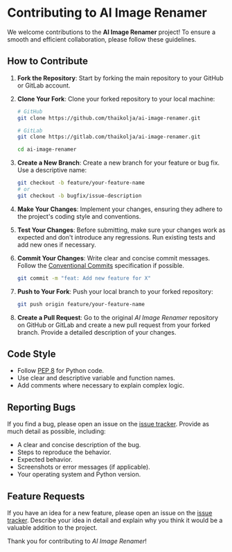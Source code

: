 # Contributing to AI Image Renamer

We welcome contributions to the **AI Image Renamer** project! To ensure a smooth and efficient collaboration, please follow these guidelines.

## How to Contribute

1.  **Fork the Repository**: Start by forking the main repository to your GitHub or GitLab account.
2.  **Clone Your Fork**: Clone your forked repository to your local machine:

    ```bash
    # GitHub
    git clone https://github.com/thaikolja/ai-image-renamer.git
    
    # GitLab
    git clone https://gitlab.com/thaikolja/ai-image-renamer.git
    
    cd ai-image-renamer
    ```

3.  **Create a New Branch**: Create a new branch for your feature or bug fix. Use a descriptive name:

    ```bash
    git checkout -b feature/your-feature-name
    # or
    git checkout -b bugfix/issue-description
    ```

4.  **Make Your Changes**: Implement your changes, ensuring they adhere to the project's coding style and conventions.

5.  **Test Your Changes**: Before submitting, make sure your changes work as expected and don't introduce any regressions. Run existing tests and add new ones if necessary.

6.  **Commit Your Changes**: Write clear and concise commit messages. Follow the [Conventional Commits](https://www.conventionalcommits.org/en/v1.0.0/) specification if possible.

    ```bash
    git commit -m "feat: Add new feature for X"
    ```

7.  **Push to Your Fork**: Push your local branch to your forked repository:

    ```bash
    git push origin feature/your-feature-name
    ```

8.  **Create a Pull Request**: Go to the original *AI Image Renamer* repository on GitHub or GitLab and create a new pull request from your forked branch. Provide a detailed description of your changes.

## Code Style

-   Follow [PEP 8](https://www.python.org/dev/peps/pep-0008/) for Python code.
-   Use clear and descriptive variable and function names.
-   Add comments where necessary to explain complex logic.

## Reporting Bugs

If you find a bug, please open an issue on the [issue tracker](https://gitlab.com/thaikolja/ai-image-renamer/-/issues). Provide as much detail as possible, including:

-   A clear and concise description of the bug.
-   Steps to reproduce the behavior.
-   Expected behavior.
-   Screenshots or error messages (if applicable).
-   Your operating system and Python version.

## Feature Requests

If you have an idea for a new feature, please open an issue on the [issue tracker](https://gitlab.com/thaikolja/ai-image-renamer/-/issues). Describe your idea in detail and explain why you think it would be a valuable addition to the project.

Thank you for contributing to *AI Image Renamer*!
